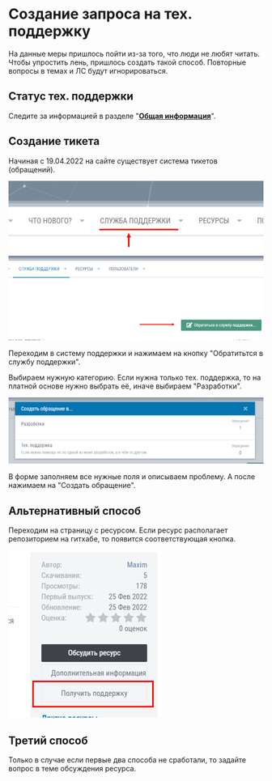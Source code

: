 # Создание запроса на тех. поддержку

На данные меры пришлось пойти из-за того, что люди не любят читать. Чтобы упростить лень, пришлось создать такой способ. Повторные вопросы в темах и ЛС будут игнорироваться.

## Статус тех. поддержки

Следите за информацией в разделе "**[Общая информация](https://devcraft.club/forums/obschaja-informacija.5/)**".

## Создание тикета

Начиная с 19.04.2022 на сайте существует система тикетов (обращений).

![image.png](./assets/1650388445336-image.png)![image.png](./assets/1650388474904-image.png)

Переходим в систему поддержки и нажимаем на кнопку "Обратитьтся в службу поддержки".

Выбираем нужную категорию. Если нужна только тех. поддержка, то на платной основе нужно выбрать её, иначе выбираем "Разработки".

![image.png](./assets/1650388627064-image.png)

В форме заполняем все нужные поля и описываем проблему. А после нажимаем на "Создать обращение".

## Альтернативный способ

Переходим на страницу с ресурсом. Если ресурс располагает репозиторием на гитхабе, то появится соответствующая кнопка.

![image.png](./assets/1650388899076-image.png)

## Третий способ

Только в случае если первые два способа не сработали, то задайте вопрос в теме обсуждения ресурса.
